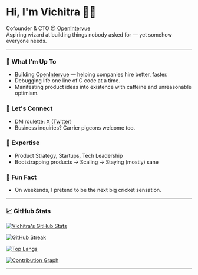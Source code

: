 # Hi, I'm Vichitra 👋🏻

Cofounder & CTO @ [OpenIntervue](https://openintervue.com)  
Aspiring wizard at building things nobody asked for — yet somehow everyone needs.

---

### 🚀 What I'm Up To
- Building [OpenIntervue](https://openintervue.com) — helping companies hire better, faster.
- Debugging life one line of C code at a time.
- Manifesting product ideas into existence with caffeine and unreasonable optimism.

### 🤝 Let's Connect
- DM roulette: [X (Twitter)](https://x.com/vichitrue)
- Business inquiries? Carrier pigeons welcome too.

### 🎯 Expertise
- Product Strategy, Startups, Tech Leadership
- Bootstrapping products → Scaling → Staying (mostly) sane

### 🏏 Fun Fact
- On weekends, I pretend to be the next big cricket sensation.

---

### 📈 GitHub Stats

[![Vichitra's GitHub Stats](https://github-readme-stats.vercel.app/api?username=mevichitra&show_icons=true&hide_title=true&hide=prs&hide_rank=true&hide_border=true)](https://github.com/mevichitra)

[![GitHub Streak](https://streak-stats.demolab.com/?user=mevichitra&hide_border=true)](https://github.com/mevichitra)

[![Top Langs](https://github-readme-stats.vercel.app/api/top-langs/?username=mevichitra&layout=compact&hide_border=true)](https://github.com/mevichitra)

[![Contribution Graph](https://github-readme-activity-graph.vercel.app/graph?username=mevichitra&hide_border=true&theme=github-compact)](https://github.com/mevichitra)

---
